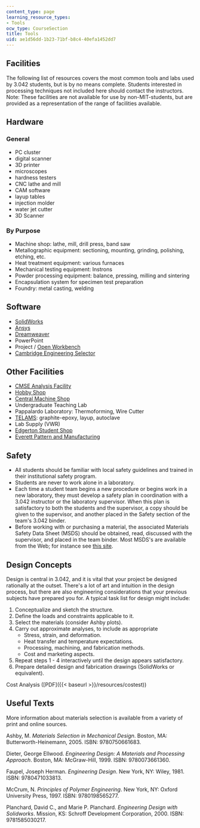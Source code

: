 ```yaml
---
content_type: page
learning_resource_types:
- Tools
ocw_type: CourseSection
title: Tools
uid: ae1d56dd-1b23-71bf-b8c4-40efa1452dd7
---
```


Facilities
----------

The following list of resources covers the most common tools and labs used by 3.042 students, but is by no means complete. Students interested in processing techniques not included here should contact the instructors. Note: These facilities are not available for use by non-MIT-students, but are provided as a representation of the range of facilities available.

Hardware
--------

### General

*   PC cluster
*   digital scanner
*   3D printer
*   microscopes
*   hardness testers
*   CNC lathe and mill
*   CAM software
*   layup tables
*   injection molder
*   water jet cutter
*   3D Scanner

### By Purpose

*   Machine shop: lathe, mill, drill press, band saw
*   Metallographic equipment: sectioning, mounting, grinding, polishing, etching, etc.
*   Heat treatment equipment: various furnaces
*   Mechanical testing equipment: Instrons
*   Powder processing equipment: balance, pressing, milling and sintering
*   Encapsulation system for specimen test preparation
*   Foundry: metal casting, welding

Software
--------

*   [SolidWorks](http://www.solidworks.com/)
*   [Ansys](http://www.ansys.com/)
*   [Dreamweaver](http://www.adobe.com/products/dreamweaver/)
*   PowerPoint
*   Project / [Open Workbench](http://sourceforge.net/projects/openproj/)
*   [Cambridge Engineering Selector](http://www.grantadesign.com/products/ces/)

Other Facilities
----------------

*   [CMSE Analysis Facility](http://web.mit.edu/cmse/facilities/analysis.html)
*   [Hobby Shop](http://hobbyshop.mit.edu/)
*   [Central Machine Shop](http://web.mit.edu/cmshop/)
*   Undergraduate Teaching Lab
*   Pappalardo Laboratory: Thermoforming, Wire Cutter
*   [TELAMS](http://web.mit.edu/telams/): graphite-epoxy, layup, autoclave
*   Lab Supply (VWR)
*   [Edgerton Student Shop](http://web.mit.edu/Edgerton/www/Shop.html)
*   [Everett Pattern and Manufacturing](http://www.merchantcircle.com/business/Everett.Pattern.And.Manufacturing.Inc.978-777-4575)

Safety
------

*   All students should be familiar with local safety guidelines and trained in their institutional safety program.
*   Students are never to work alone in a laboratory.
*   Each time a student team begins a new procedure or begins work in a new laboratory, they must develop a safety plan in coordination with a 3.042 instructor or the laboratory supervisor. When this plan is satisfactory to both the students and the supervisor, a copy should be given to the supervisor, and another placed in the Safety section of the team's 3.042 binder.
*   Before working with or purchasing a material, the associated Materials Safety Data Sheet (MSDS) should be obtained, read, discussed with the supervisor, and placed in the team binder. Most MSDS's are available from the Web; for instance see [this site](http://www.ilpi.com/msds/).

Design Concepts
---------------

Design is central in 3.042, and it is vital that your project be designed rationally at the outset. There's a lot of art and intuition in the design process, but there are also engineering considerations that your previous subjects have prepared you for. A typical task list for design might include:

1.  Conceptualize and sketch the structure.
2.  Define the loads and constraints applicable to it.
3.  Select the materials (consider Ashby plots).
4.  Carry out approximate analyses, to include as appropriate
    *   Stress, strain, and deformation.
    *   Heat transfer and temperature expectations.
    *   Processing, machining, and fabrication methods.
    *   Cost and marketing aspects.
5.  Repeat steps 1 - 4 interactively until the design appears satisfactory.
6.  Prepare detailed design and fabrication drawings (SolidWorks or equivalent).

Cost Analysis ([PDF]({{< baseurl >}}/resources/costest))

Useful Texts
------------

More information about materials selection is available from a variety of print and online sources.

Ashby, M. _Materials Selection in Mechanical Design_. Boston, MA: Butterworth-Heinemann, 2005. ISBN: 9780750661683.

Dieter, George Ellwood. _Engineering Design: A Materials and Processing Approach_. Boston, MA: McGraw-Hill, 1999. ISBN: 9780073661360.

Faupel, Joseph Herman. _Engineering Design_. New York, NY: Wiley, 1981. ISBN: 9780471033813.

McCrum, N. _Principles of Polymer Engineering_. New York, NY: Oxford University Press, 1997. ISBN: 9780198565277.

Planchard, David C., and Marie P. Planchard. _Engineering Design with Solidworks_. Mission, KS: Schroff Development Corporation, 2000. ISBN: 9781585030217.